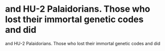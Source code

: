# and HU-2 Palaidorians. Those who lost their immortal genetic codes and did

and HU-2 Palaidorians. Those who lost their immortal genetic codes and did